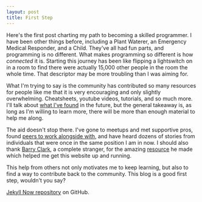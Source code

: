 ```yaml
---
layout: post
title: First Step
---
```


  Here's the first post charting my path to becoming a skilled programmer. I have been other things before, including a Plant Waterer, an Emergency Medical Responder, and a Child. They've all had fun parts, and programming is no different. What makes programming so different is how *connected* it is. Starting this journey has been like flipping a lightswitch on in a room to find there were actually 15,000 other people in the room the whole time. That descriptor may be more troubling than I was aiming for.

  What I'm trying to say is the community has contributed so many resources for people like me that it is very encouraging and only slightly overwhelming. Cheatsheets, youtube videos, tutorials, and so much more. I'll talk about [what I've found](https://trello.com/b/EHgkztqp/learn-programming) in the future, but the general takeaway is, as long as I'm willing to learn more, there will be more than enough material to help me along.
  
  The aid doesn't stop there. I've gone to meetups and met supportive pros, found [peers to work alongside with](https://tropicalchancer.github.io/projectus/), and have heard dozens of stories from individuals that were once in the same position I am in now. I should also thank [Barry Clark](https://github.com/barryclark), a complete stranger, for the amazing [resource](https://github.com/barryclark/jekyll-now) he made which helped me get this website up and running.
  
  This help from others not only motivates me to keep learning, but also to find a way to contribute back to the community. This blog is a good first step, wouldn't you say?  

[Jekyll Now repository](https://github.com/barryclark/jekyll-now) on GitHub.
